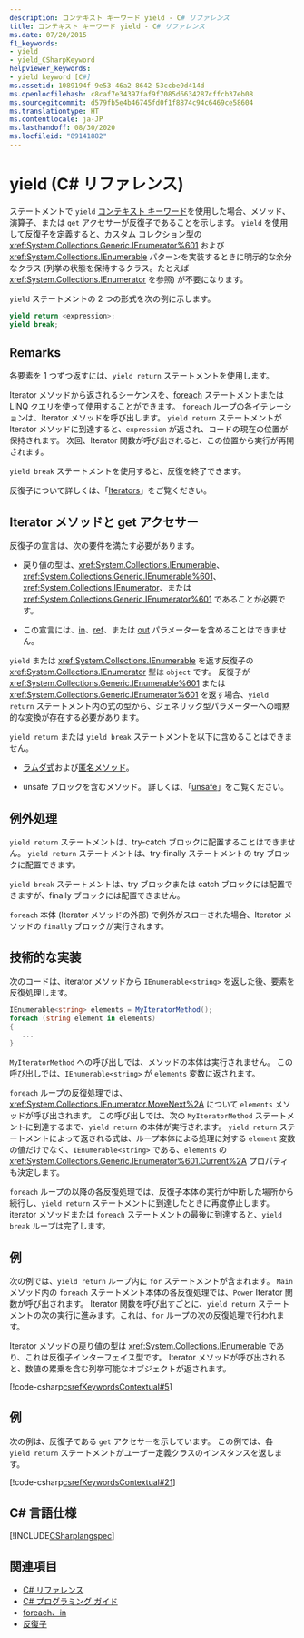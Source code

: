 ```yaml
---
description: コンテキスト キーワード yield - C# リファレンス
title: コンテキスト キーワード yield - C# リファレンス
ms.date: 07/20/2015
f1_keywords:
- yield
- yield_CSharpKeyword
helpviewer_keywords:
- yield keyword [C#]
ms.assetid: 1089194f-9e53-46a2-8642-53ccbe9d414d
ms.openlocfilehash: c8caf7e34397faf9f7085d6634287cffcb37eb08
ms.sourcegitcommit: d579fb5e4b46745fd0f1f8874c94c6469ce58604
ms.translationtype: HT
ms.contentlocale: ja-JP
ms.lasthandoff: 08/30/2020
ms.locfileid: "89141882"
---
```

# <a name="yield-c-reference"></a>yield (C# リファレンス)

ステートメントで `yield` [コンテキスト キーワード](index.md#contextual-keywords)を使用した場合、メソッド、演算子、または `get` アクセサーが反復子であることを示します。 `yield` を使用して反復子を定義すると、カスタム コレクション型の <xref:System.Collections.Generic.IEnumerator%601> および <xref:System.Collections.IEnumerable> パターンを実装するときに明示的な余分なクラス (列挙の状態を保持するクラス。たとえば <xref:System.Collections.IEnumerator> を参照) が不要になります。

`yield` ステートメントの 2 つの形式を次の例に示します。

```csharp
yield return <expression>;
yield break;
```

## <a name="remarks"></a>Remarks

各要素を 1 つずつ返すには、`yield return` ステートメントを使用します。

Iterator メソッドから返されるシーケンスを、[foreach](foreach-in.md) ステートメントまたは LINQ クエリを使って使用することができます。 `foreach` ループの各イテレーションは、Iterator メソッドを呼び出します。 `yield return` ステートメントが Iterator メソッドに到達すると、`expression` が返され、コードの現在の位置が保持されます。 次回、Iterator 関数が呼び出されると、この位置から実行が再開されます。

`yield break` ステートメントを使用すると、反復を終了できます。

反復子について詳しくは、「[Iterators](../../iterators.md)」をご覧ください。

## <a name="iterator-methods-and-get-accessors"></a>Iterator メソッドと get アクセサー

反復子の宣言は、次の要件を満たす必要があります。

- 戻り値の型は、<xref:System.Collections.IEnumerable>、<xref:System.Collections.Generic.IEnumerable%601>、<xref:System.Collections.IEnumerator>、または <xref:System.Collections.Generic.IEnumerator%601> であることが必要です。

- この宣言には、[in](in-parameter-modifier.md)、[ref](ref.md)、または [out](out-parameter-modifier.md) パラメーターを含めることはできません。

`yield` または <xref:System.Collections.IEnumerable> を返す反復子の <xref:System.Collections.IEnumerator> 型は `object` です。  反復子が <xref:System.Collections.Generic.IEnumerable%601> または <xref:System.Collections.Generic.IEnumerator%601> を返す場合、`yield return` ステートメント内の式の型から、ジェネリック型パラメーターへの暗黙的な変換が存在する必要があります。

`yield return` または `yield break` ステートメントを以下に含めることはできません。

- [ラムダ式](../operators/lambda-expressions.md)および[匿名メソッド](../operators/delegate-operator.md)。

- unsafe ブロックを含むメソッド。 詳しくは、「[unsafe](unsafe.md)」をご覧ください。

## <a name="exception-handling"></a>例外処理

`yield return` ステートメントは、try-catch ブロックに配置することはできません。 `yield return` ステートメントは、try-finally ステートメントの try ブロックに配置できます。

`yield break` ステートメントは、try ブロックまたは catch ブロックには配置できますが、finally ブロックには配置できません。

`foreach` 本体 (Iterator メソッドの外部) で例外がスローされた場合、Iterator メソッドの `finally` ブロックが実行されます。

## <a name="technical-implementation"></a>技術的な実装

次のコードは、iterator メソッドから `IEnumerable<string>` を返した後、要素を反復処理します。

```csharp
IEnumerable<string> elements = MyIteratorMethod();
foreach (string element in elements)
{
   ...
}
```

`MyIteratorMethod` への呼び出しでは、メソッドの本体は実行されません。 この呼び出しでは、`IEnumerable<string>` が `elements` 変数に返されます。

`foreach` ループの反復処理では、<xref:System.Collections.IEnumerator.MoveNext%2A> について `elements` メソッドが呼び出されます。 この呼び出しでは、次の `MyIteratorMethod` ステートメントに到達するまで、`yield return` の本体が実行されます。 `yield return` ステートメントによって返される式は、ループ本体による処理に対する `element` 変数の値だけでなく、`IEnumerable<string>` である、`elements` の <xref:System.Collections.Generic.IEnumerator%601.Current%2A> プロパティも決定します。

`foreach` ループの以降の各反復処理では、反復子本体の実行が中断した場所から続行し、`yield return` ステートメントに到達したときに再度停止します。 iterator メソッドまたは `foreach` ステートメントの最後に到達すると、`yield break` ループは完了します。

## <a name="example"></a>例

次の例では、`yield return` ループ内に `for` ステートメントが含まれます。 `Main` メソッド内の `foreach` ステートメント本体の各反復処理では、`Power` Iterator 関数が呼び出されます。 Iterator 関数を呼び出すごとに、`yield return` ステートメントの次の実行に進みます。これは、`for` ループの次の反復処理で行われます。

Iterator メソッドの戻り値の型は <xref:System.Collections.IEnumerable> であり、これは反復子インターフェイス型です。 Iterator メソッドが呼び出されると、数値の累乗を含む列挙可能なオブジェクトが返されます。

[!code-csharp[csrefKeywordsContextual#5](~/samples/snippets/csharp/VS_Snippets_VBCSharp/csrefKeywordsContextual/CS/csrefKeywordsContextual.cs#5)]

## <a name="example"></a>例

次の例は、反復子である `get` アクセサーを示しています。 この例では、各 `yield return` ステートメントがユーザー定義クラスのインスタンスを返します。

[!code-csharp[csrefKeywordsContextual#21](~/samples/snippets/csharp/VS_Snippets_VBCSharp/csrefKeywordsContextual/CS/csrefKeywordsContextual.cs#21)]

## <a name="c-language-specification"></a>C# 言語仕様

[!INCLUDE[CSharplangspec](~/includes/csharplangspec-md.md)]

## <a name="see-also"></a>関連項目

- [C# リファレンス](../index.md)
- [C# プログラミング ガイド](../../programming-guide/index.md)
- [foreach、in](foreach-in.md)
- [反復子](../../iterators.md)
